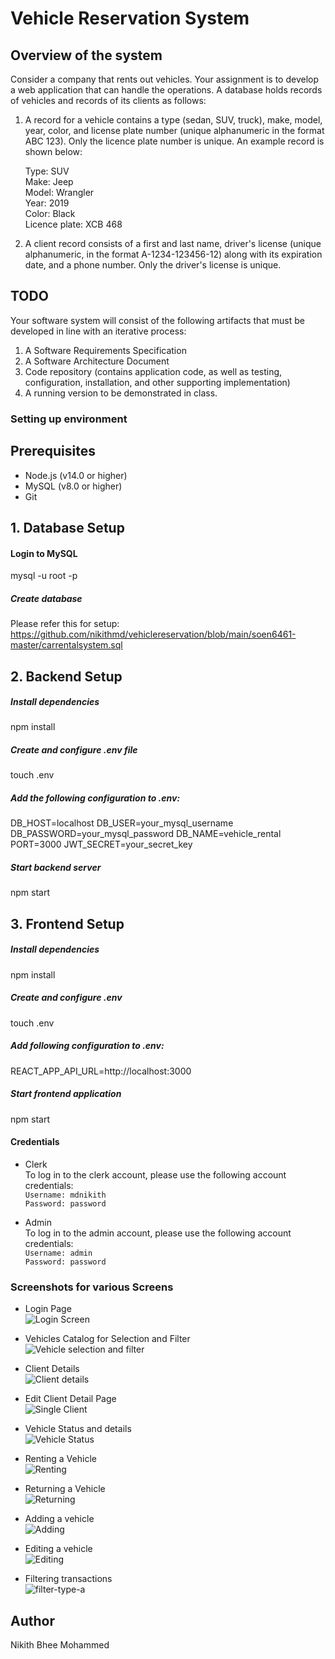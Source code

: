 # Vehicle Reservation System

## Overview of the system
Consider a company that rents out vehicles. Your assignment is to develop a web application that can handle the operations. A database holds records of vehicles and records of its clients as follows:
1. A record for a vehicle contains a type (sedan, SUV, truck), make, model, year, color, and license plate number (unique alphanumeric in the format ABC 123). Only the licence plate number is unique. An example record is shown below:

     Type:           SUV <br />
     Make:           Jeep <br />
     Model:          Wrangler <br />
     Year:           2019 <br />
     Color:          Black <br />
     Licence plate:  XCB 468 <br />

2. A client record consists of a first and last name, driver's license (unique alphanumeric, in the format A-1234-123456-12) along with its expiration date, and a phone number. Only the driver's license is unique.

## TODO

Your software system will consist of the following artifacts that must be developed in line with an iterative process:
1. A Software Requirements Specification
2. A Software Architecture Document
3. Code repository (contains application code, as well as testing, configuration, installation, and other supporting implementation)
4. A running version to be demonstrated in class.

### Setting up environment

## Prerequisites
- Node.js (v14.0 or higher)
- MySQL (v8.0 or higher)
- Git

## 1. Database Setup
#### Login to MySQL
mysql -u root -p

##### Create database
Please refer this for setup: https://github.com/nikithmd/vehiclereservation/blob/main/soen6461-master/carrentalsystem.sql

## 2. Backend Setup

##### Install dependencies
npm install

##### Create and configure .env file
touch .env

##### Add the following configuration to .env:
DB_HOST=localhost
DB_USER=your_mysql_username
DB_PASSWORD=your_mysql_password
DB_NAME=vehicle_rental
PORT=3000
JWT_SECRET=your_secret_key

##### Start backend server
npm start

## 3. Frontend Setup

##### Install dependencies
npm install

##### Create and configure .env
touch .env

##### Add following configuration to .env:
REACT_APP_API_URL=http://localhost:3000

##### Start frontend application
npm start

#### Credentials
- Clerk <br/>
To log in to the clerk account, please use the following account credentials:  <br/>
```Username: mdnikith``` <br />
```Password: password```

- Admin <br/>
To log in to the admin account, please use the following account credentials:  <br/>
```Username: admin``` <br />
```Password: password```

### Screenshots for various Screens
- Login Page <br/>
![Login Screen](/soen6461-master/Screenshots/1_login.png)

- Vehicles Catalog for Selection and Filter <br/>
![Vehicle selection and filter](/soen6461-master/Screenshots/2_vehicle_catalogue.png)

- Client Details <br/>
![Client details](/soen6461-master/Screenshots/3_client_manage.png)

- Edit Client Detail Page <br/>
![Single Client](/soen6461-master/Screenshots/6_edit_client.png)

- Vehicle Status and details <br/>
![Vehicle Status](/soen6461-master/Screenshots/5_reserve_rent_popup.png)

- Renting a Vehicle <br/>
![Renting](/soen6461-master/Screenshots/7_cancel_rent.png)

- Returning a Vehicle <br/>
![Returning](/soen6461-master/Screenshots/11_rent_Start.png)

- Adding a vehicle <br/>
![Adding](/soen6461-master/Screenshots/9_addVehicle.png)

- Editing a vehicle <br/>
![Editing](/soen6461-master/Screenshots/8_edit_vehicle.jpeg)

- Filtering transactions <br/>
![filter-type-a](/soen6461-master/Screenshots/10_transaction.png)


## Author

Nikith Bhee Mohammed

